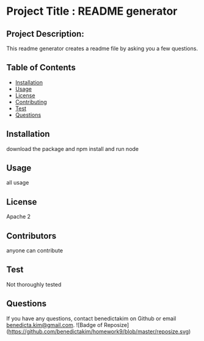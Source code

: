 
# Project Title : README generator
## Project Description:
This readme generator creates a readme file by asking you a few questions.
## Table of Contents
* [Installation](#installation)
* [Usage](#usage)
* [License](#license)
* [Contributing](#contributing)
* [Test](#test)
* [Questions](#questions)
## Installation
download the package and npm install and run node
## Usage
all usage
## License
Apache 2
## Contributors
anyone can contribute 
## Test
Not thoroughly tested
## Questions
If you have any questions, contact benedictakim on Github or email benedicta.kim@gmail.com.
![Badge of Reposize] (https://github.com/benedictakim/homework9/blob/master/reposize.svg)
